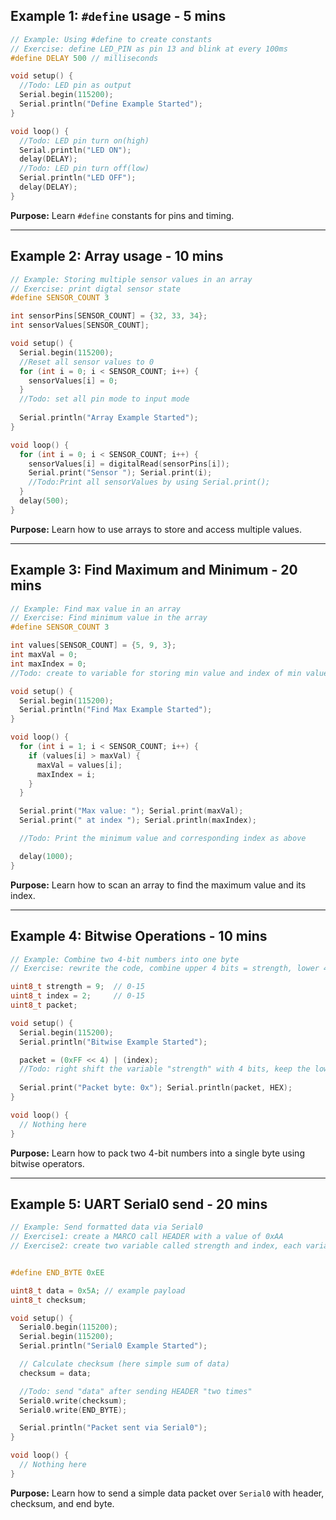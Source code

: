 ## **Example 1: `#define` usage - 5 mins**

```cpp
// Example: Using #define to create constants
// Exercise: define LED_PIN as pin 13 and blink at every 100ms
#define DELAY 500 // milliseconds

void setup() {
  //Todo: LED pin as output
  Serial.begin(115200);
  Serial.println("Define Example Started");
}

void loop() {
  //Todo: LED pin turn on(high)
  Serial.println("LED ON");
  delay(DELAY);
  //Todo: LED pin turn off(low)
  Serial.println("LED OFF");
  delay(DELAY);
}
```

**Purpose:** Learn `#define` constants for pins and timing.

---

## **Example 2: Array usage - 10 mins**

```cpp
// Example: Storing multiple sensor values in an array
// Exercise: print digtal sensor state 
#define SENSOR_COUNT 3

int sensorPins[SENSOR_COUNT] = {32, 33, 34};
int sensorValues[SENSOR_COUNT];

void setup() {
  Serial.begin(115200);
  //Reset all sensor values to 0
  for (int i = 0; i < SENSOR_COUNT; i++) {
    sensorValues[i] = 0;
  }
  //Todo: set all pin mode to input mode
  
  Serial.println("Array Example Started");
}

void loop() {
  for (int i = 0; i < SENSOR_COUNT; i++) {
    sensorValues[i] = digitalRead(sensorPins[i]);
    Serial.print("Sensor "); Serial.print(i);
    //Todo:Print all sensorValues by using Serial.print();
  }
  delay(500);
}
```

**Purpose:** Learn how to use arrays to store and access multiple values.

---

## **Example 3: Find Maximum and Minimum - 20 mins**

```cpp
// Example: Find max value in an array
// Exercise: Find minimum value in the array
#define SENSOR_COUNT 3

int values[SENSOR_COUNT] = {5, 9, 3};
int maxVal = 0;
int maxIndex = 0;
//Todo: create to variable for storing min value and index of min value

void setup() {
  Serial.begin(115200);
  Serial.println("Find Max Example Started");
}

void loop() {
  for (int i = 1; i < SENSOR_COUNT; i++) {
    if (values[i] > maxVal) {
      maxVal = values[i];
      maxIndex = i;
    }
  }

  Serial.print("Max value: "); Serial.print(maxVal);
  Serial.print(" at index "); Serial.println(maxIndex);

  //Todo: Print the minimum value and corresponding index as above

  delay(1000);
}
```

**Purpose:** Learn how to scan an array to find the maximum value and its index.

---

## **Example 4: Bitwise Operations - 10 mins**

```cpp
// Example: Combine two 4-bit numbers into one byte
// Exercise: rewrite the code, combine upper 4 bits = strength, lower 4 bits = index

uint8_t strength = 9;  // 0-15
uint8_t index = 2;     // 0-15
uint8_t packet;

void setup() {
  Serial.begin(115200);
  Serial.println("Bitwise Example Started");

  packet = (0xFF << 4) | (index);
  //Todo: right shift the variable "strength" with 4 bits, keep the lower 4 bits of the variable "index", and remove, and combine them into 8 bits data called "packet"
  
  Serial.print("Packet byte: 0x"); Serial.println(packet, HEX);
}

void loop() {
  // Nothing here
}
```

**Purpose:** Learn how to pack two 4-bit numbers into a single byte using bitwise operators.

---

## **Example 5: UART Serial0 send - 20 mins**

```cpp
// Example: Send formatted data via Serial0
// Exercise1: create a MARCO call HEADER with a value of 0xAA
// Exercise2: create two variable called strength and index, each variable only contains 4 bits, combine them into the 8bits variable "data", and send after HEADER.


#define END_BYTE 0xEE

uint8_t data = 0x5A; // example payload
uint8_t checksum;

void setup() {
  Serial0.begin(115200);
  Serial.begin(115200);
  Serial.println("Serial0 Example Started");

  // Calculate checksum (here simple sum of data)
  checksum = data;

  //Todo: send "data" after sending HEADER "two times"
  Serial0.write(checksum);
  Serial0.write(END_BYTE);

  Serial.println("Packet sent via Serial0");
}

void loop() {
  // Nothing here
}
```

**Purpose:** Learn how to send a simple data packet over `Serial0` with header, checksum, and end byte.
